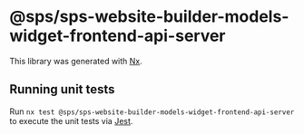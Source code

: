 # @sps/sps-website-builder-models-widget-frontend-api-server

This library was generated with [Nx](https://nx.dev).

## Running unit tests

Run `nx test @sps/sps-website-builder-models-widget-frontend-api-server` to execute the unit tests via [Jest](https://jestjs.io).
